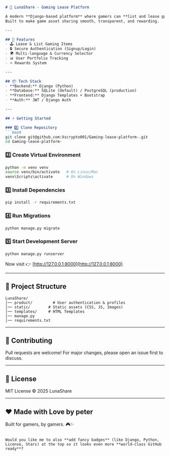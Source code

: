 

````markdown
# 🌙 LunaShare - Gaming Lease Platform  

A modern **Django-based platform** where gamers can **list and lease gaming items** securely and efficiently.  
Built to make game asset sharing smooth, transparent, and rewarding.  

---

## 🚀 Features  
- 🕹️ Lease & List Gaming Items  
- 🔒 Secure Authentication (Signup/Login)  
- 🌍 Multi-language & Currency Selector  
- 📊 User Portfolio Tracking  
- ⭐ Rewards System  

---

## 📦 Tech Stack  
- **Backend:** Django (Python)  
- **Database:** SQLite (default) / PostgreSQL (production)  
- **Frontend:** Django Templates + Bootstrap  
- **Auth:** JWT / Django Auth  

---

## ⚡ Getting Started  

### 1️⃣ Clone Repository  
```bash
git clone git@github.com:Xscrypto001/Gaming-lease-platform-.git
cd Gaming-lease-platform-
````

### 2️⃣ Create Virtual Environment

```bash
python -m venv venv
source venv/bin/activate   # On Linux/Mac  
venv\Scripts\activate      # On Windows  
```

### 3️⃣ Install Dependencies

```bash
pip install -r requirements.txt
```

### 4️⃣ Run Migrations

```bash
python manage.py migrate
```

### 5️⃣ Start Development Server

```bash
python manage.py runserver
```

Now visit 👉 [http://127.0.0.1:8000](http://127.0.0.1:8000)

---

## 📂 Project Structure

```
LunaShare/       
│── product/         # User authentication & profiles
│── static/        # Static assets (CSS, JS, Images)
│── templates/     # HTML Templates
│── manage.py
│── requirements.txt
```

---

## 🤝 Contributing

Pull requests are welcome! For major changes, please open an issue first to discuss.

---

## 📜 License

MIT License © 2025 LunaShare

---

## ❤️ Made with Love by peter 

Built for gamers, by gamers. 🎮✨

```

Would you like me to also **add fancy badges** (like Django, Python, License, Stars) at the top so it looks even more **world-class GitHub ready**?
```
